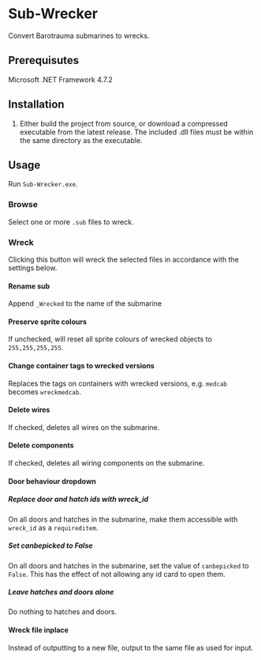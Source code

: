 # Sub-Wrecker
Convert Barotrauma submarines to wrecks. 
## Prerequisutes
Microsoft .NET Framework 4.7.2
## Installation
1. Either build the project from source, or download a compressed executable from the latest release. The included .dll files must be within the same directory as the executable.
## Usage
Run `Sub-Wrecker.exe`.
### Browse
Select one or more `.sub` files to wreck.
### Wreck
Clicking this button will wreck the selected files in accordance with the settings below.
#### Rename sub
Append `_Wrecked` to the name of the submarine
#### Preserve sprite colours
If unchecked, will reset all sprite colours of wrecked objects to `255,255,255,255`.
#### Change container tags to wrecked versions
Replaces the tags on containers with wrecked versions, e.g. `medcab` becomes `wreckmedcab`.
#### Delete wires
If checked, deletes all wires on the submarine.
#### Delete components
If checked, deletes all wiring components on the submarine.
#### Door behaviour dropdown
##### Replace door and hatch ids with wreck_id
On all doors and hatches in the submarine, make them accessible with `wreck_id` as a `requireditem`.
##### Set canbepicked to False
On all doors and hatches in the submarine, set the value of `canbepicked` to `False`. This has the effect of not allowing any id card to open them.
##### Leave hatches and doors alone
Do nothing to hatches and doors.
#### Wreck file inplace
Instead of outputting to a new file, output to the same file as used for input.